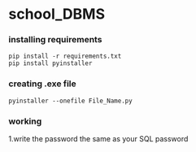 # school_DBMS

### installing requirements

```
pip install -r requirements.txt
pip install pyinstaller 

```
### creating .exe file
```
pyinstaller --onefile File_Name.py
```
### working

1.write the password the same as your SQL password

